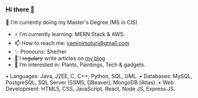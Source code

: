 ### Hi there 👋
🔭 I’m currently doing my Master's Degree (MS in CIS)
- ⚡ I’m currently learning: MERN Stack & AWS. 
- 📫 How to reach me: yaminimoturi@gmail.com
- ✨ Pronouns: She/her
- 📝 I <del>regulary</del> write articles on <a href="https://yaminimoturi.blogspot.com">my blog</a> 
- 🌱 I’m interested in: Plants, Paintings, Tech & gadgets.

•	Languages: Java, J2EE, C, C++, Python, SQL, UML.
•	Databases: MySQL, PostgreSQL, SQL Server (SSMS, DBeaver), MongoDB (Atlas).
•	Web Development: HTML5, CSS, JavaScript, React, Node JS, Express JS.

